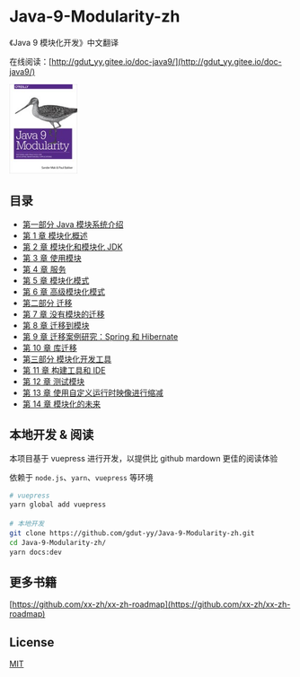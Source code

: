 # Java-9-Modularity-zh

《Java 9 模块化开发》中文翻译

在线阅读：[http://gdut_yy.gitee.io/doc-java9/](http://gdut_yy.gitee.io/doc-java9/)

<img src="./docs/cover.jpg" width=24% />

## 目录

- [第一部分 Java 模块系统介绍](docs/part1.md)
- [第 1 章 模块化概述](docs/ch1.md)
- [第 2 章 模块化和模块化 JDK](docs/ch2.md)
- [第 3 章 使用模块](docs/ch3.md)
- [第 4 章 服务](docs/ch4.md)
- [第 5 章 模块化模式](docs/ch5.md)
- [第 6 章 高级模块化模式](docs/ch6.md)
- [第二部分 迁移](docs/part3.md)
- [第 7 章 没有模块的迁移](docs/ch7.md)
- [第 8 章 迁移到模块](docs/ch8.md)
- [第 9 章 迁移案例研究：Spring 和 Hibernate](docs/ch9.md)
- [第 10 章 库迁移](docs/ch10.md)
- [第三部分 模块化开发工具](docs/part4.md)
- [第 11 章 构建工具和 IDE](docs/ch11.md)
- [第 12 章 测试模块](docs/c12.md)
- [第 13 章 使用自定义运行时映像进行缩减](docs/ch13.md)
- [第 14 章 模块化的未来](docs/ch14.md)

## 本地开发 & 阅读

本项目基于 vuepress 进行开发，以提供比 github mardown 更佳的阅读体验

依赖于 `node.js`、`yarn`、`vuepress` 等环境

```sh
# vuepress
yarn global add vuepress

# 本地开发
git clone https://github.com/gdut-yy/Java-9-Modularity-zh.git
cd Java-9-Modularity-zh/
yarn docs:dev
```

## 更多书籍

[https://github.com/xx-zh/xx-zh-roadmap](https://github.com/xx-zh/xx-zh-roadmap)

## License

[MIT](./LICENSE)
